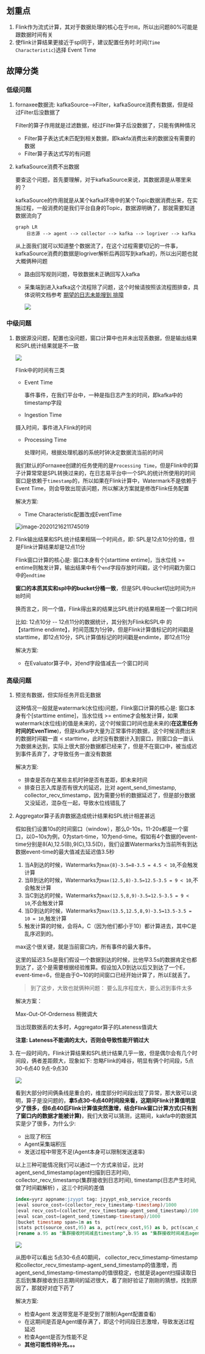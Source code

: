 ## 划重点

1. Flink作为流式计算，其对于数据处理的核心在于`时间`，所以出问题80%可能是跟数据时间有关
2. 使flink计算结果更接近于spl同于，建议配置任务时:时间(`Time Characteristic`)选择 Event Time

## 故障分类

### 低级问题

1. fornaxee数据流: kafkaSource-->Filter，kafkaSource消费有数据，但是经过Filter后没数据了

   Filter的算子作用就是过滤数据，经过Filter算子后没数据了，只能有俩种情况

   - Filter算子表达式未匹配到相关数据，即kakfa消费出来的数据没有需要的数据
   - Filter算子表达式写的有问题

2. kafkaSource消费不出数据

   要查这个问题，首先要理解，对于kafkaSource来说，其数据源是从哪里来的？

   kafkaSource的作用就是从某个kafka环境中的某个Topic数据消费出来，在实施过程，一般消费的是我们平台自身的Topic，数据源明确了，那就需要知道数据流向了

   ```mermaid
   graph LR
       日志源 --> agent --> collector --> kafka --> logriver --> kafka
   ```

   从上面我们就可以知道整个数据流了，在这个过程需要切记的一件事，kafkaSource消费的数据是logriver解析后再回写到kafka的，所以出问题也就大概俩种问题

   - 路由回写规则问题，导致数据未正确回写入kafka

   - 采集端到进入kafka这个流程除了问题，这个时候请按照该流程图排查，具体说明文档参考 [期望的日志未能搜到 排障](https://tower.im/projects/2a4652353fc84996ad72d0556c7464c8/docs/7c059b499b024f3a83cb38b72e104952/)

     ![](https://cdn.jsdelivr.net/gh/AlphaBrock/md_img/macos/20201216145024.png)

### 中级问题

1. 数据源没问题，配置也没问题，窗口计算中也并未出现丢数据，但是输出结果和SPL统计结果就是不一致

   ![](https://cdn.jsdelivr.net/gh/AlphaBrock/md_img/macos/20201214213056.png)

   Flink中的时间有三类

   - Event Time 

     事件事件，在我们平台中，一种是指日志产生的时间，即kafka中的timestamp字段

   -  Ingestion Time

     摄入时间，事件进入Flink的时间

   - Processing Time

     处理时间，根据处理机器的系统时钟决定数据流当前的时间

   我们默认的Fornaxee创建的任务使用的是`Processing Time`，但是Flink中的算子计算常常是SPL转换过来的，在日志易平台中一个SPL的统计所使用的时间窗口是依赖于`timestamp`的，所以如果在Flink计算中，Watermark不是依赖于Event Time，则会导致出现该问题，所以解决方案就是修改Flink任务配置

   解决方案:

   - Time Characteristic配置改成EventTime

   ![image-20201216211745019](https://cdn.nlark.com/yuque/0/2020/png/8380787/1608124750033-8d73f00b-83d2-4ce7-9ef6-9efe9c026177.png)

2. Flink输出结果和SPL统计结果相隔一个时间点，即: SPL是12点10分的值，但是Flink计算结果却是12点11分

   Flink窗口计算的核心是: 窗口本身有个[starttime entime]，当水位线 >= entime则触发计算，输出结果中有个`end`字段存放时间戳，这个时间戳为窗口中的`endtime`

   **窗口的本质其实和spl中的bucket分桶一致**，但是SPL中bucket切出时间为`开始`时间

   换而言之，同一个值，Flink得出来的结果比SPL统计的结果相差一个窗口时间

   比如: 12点10分 -- 12点11分的数据统计，其分别为Flink和SPL中 的 【starttime endimte】，时间范围为1分钟，但是Flink计算值标记的时间戳是starttime，即12点10分，SPL计算值标记的时间戳是endimte，即12点11分

   解决方案:

   - 在Evaluator算子中，对end字段值减去一个窗口时间

### 高级问题

1. 预览有数据，但实际任务开启无数据

   这种情况一般就是watermark(水位线)问题，Flink窗口计算的核心是: 窗口本身有个[starttime entime]，当水位线 >= entime才会触发计算，如果watermark(水位线)的值是未来的，这个时候窗口时间也是未来的(**在这里任务时间的EvenTime**)，但是kafka中大量为正常事件的数据，这个时候消费出来的数据时间戳一直 < starttime，此时没有数据计入到窗口，则窗口会一直认为数据未达到，实际上很大部分数据都已经来了，但是不在窗口中，被当成迟到事件丢弃了，才导致任务一直没有数据

   解决方案:

   - 排查是否存在某些主机时钟是否有差距，即未来时间
   - 排查日志入库是否有很大的延迟，比对 agent_send_timestamp, collector_recv_timestamp，因为需要分析的数据延迟了，但是部分数据又没延迟，混杂在一起，导致水位线错乱了

2. Aggregator算子丢弃数据造成统计结果和SPL统计相差甚远

   假如我们设置10s的时间窗口（window），那么0-10s，11-20s都是一个窗口，以0~10s为例，0为start-time，10为end-time。假如有4个数据的event-time分别是8(A),12.5(B),9(C),13.5(D)，我们设置Watermarks为当前所有到达数据event-time的最大值减去延迟值3.5秒

   1. 当A到达的时候，Watermarks为`max{8}-3.5=8-3.5 = 4.5 < 10`,不会触发计算
   2. 当B到达的时候，Watermarks为`max(12.5,8)-3.5=12.5-3.5 = 9 < 10`,不会触发计算
   3. 当C到达的时候，Watermarks为`max(12.5,8,9)-3.5=12.5-3.5 = 9 < 10`,不会触发计算
   4. 当D到达的时候，Watermarks为`max(13.5,12.5,8,9)-3.5=13.5-3.5 = 10 = 10`,触发计算
   5. 触发计算的时候，会将A，C（因为他们都小于10）都计算进去，其中C是乱序迟到的。

   max这个很关键，就是当前窗口内，所有事件的最大事件。

   这里的延迟3.5s是我们假设一个数据到达的时候，比他早3.5s的数据肯定也都到达了，这个是需要根据经验推算。假设加入D到达以后又到达了一个E，event-time=6，但是由于0~10的时间窗口已经开始计算了，所以E就丢了。

   > 到了这步，大致也就俩种问题： 要么乱序程度大，要么迟到事件太多

   解决方案：

   Max-Out-Of-Orderness 稍微调大

   当出现数据丢的太多时，Aggregator算子的Lateness值调大

   **注意:  Lateness不能调的太大，否则会导致性能开销过大**

3. 在一段时间内，Flink计算结果和SPL统计结果几乎一致，但是偶尔会有几个时间段，俩者差距颇大，现象如下: 忽略Flink的峰谷，明显有俩个时间段，5点30-6点40 9点-9点30

   ![](https://cdn.jsdelivr.net/gh/AlphaBrock/md_img/macos/20201217094535.png)

   看到大部分时间俩条线是重合的，维度部分时间段出现了异常，那大致可以说明，算子是没问题的，**拿5点30-6点40时间段来看，这期间Flink计算值明显少了很多，但6点40后Flink计算值突然激增，结合Flink窗口计算方式(只有到了窗口内的数据才能被计算)**，我们大致可以猜测，这期间，kakfa中的数据其实是少了很多，为什么少: 

   - 出现了积压
   - Agent采集端积压
   - 发送过程中带宽不足(Agent本身可以限制发送速率)

   以上三种可能情况我们可以通过一个方式来验证，比对 agent_send_timestamp(agent扫描到日志时间), collector_recv_timestamp(集群接收到日志时间), timestamp(日志产生时间, 做了时间戳解析) ，这三个时间的差值

   ```sql
   index=yyrz appname:jzyypt tag: jzyypt_esb_service_records
   |eval source_cost=(collector_recv_timestamp-timestamp)/1000
   |eval recv_cost=(collector_recv_timestamp-agent_send_timestamp)/1000
   |eval scan_cost=(agent_send_timestamp-timestamp)/1000
   |bucket timestamp span=1m as ts
   |stats pct(source_cost,95) as a, pct(recv_cost,95) as b, pct(scan_cost,95) as c by ts
   |rename a.95 as "集群接收时间减去timestamp",b.95 as "集群接收时间减去agent发送时间",c.95 as "agent发送时间减去timestamp"
   ```

   ![](https://cdn.jsdelivr.net/gh/AlphaBrock/md_img/macos/20201217100138.png)

   从图中可以看出 5点30-6点40期间， collector_recv_timestamp-timestamp和collector_recv_timestamp-agent_send_timestamp的值激增，而agent_send_timestamp-timestamp的值很稳定，也就是说agent扫描读取日志后到集群接收到日志期间的延迟很大，着了刚好验证了刚刚的猜想，找到原因了，那就好对症下药了

   解决方案:

   - 检查Agent 发送带宽是不是受到了限制(Agent配置查看)
   - 在这期间是否是Agent缓存满了，即这个时间段日志激增，导致发送过程延迟
   - 检查Agent是否为性能不足
   - **其他可能性待补充。。。**